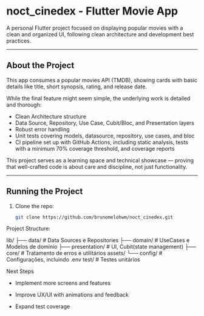 # noct_cinedex -  Flutter Movie App

A personal Flutter project focused on displaying popular movies with a clean and organized UI, following clean architecture and development best practices.

---

## About the Project

This app consumes a popular movies API (TMDB), showing cards with basic details like title, short synopsis, rating, and release date.

While the final feature might seem simple, the underlying work is detailed and thorough:

- Clean Architecture structure  
- Data Source, Repository, Use Case, Cubit/Bloc, and Presentation layers  
- Robust error handling  
- Unit tests covering models, datasource, repository, use cases, and bloc  
- CI pipeline set up with GitHub Actions, including static analysis, tests with a minimum 70% coverage threshold, and coverage reports

This project serves as a learning space and technical showcase — proving that well-crafted code is about care and discipline, not just functionality.

---

## Running the Project

1. Clone the repo:  
   ```bash
   git clone https://github.com/brunomelohwm/noct_cinedex.git

Project Structure:

lib/
 ├── data/            # Data Sources e Repositories
 ├── domain/          # UseCases e Modelos de domínio
 ├── presentation/    # UI, Cubit(state management)
 ├── core/            # Tratamento de erros e utilitários
assets/
 └── config/          # Configurações, incluindo .env
test/                 # Testes unitários


Next Steps
 - Implement more screens and features

 - Improve UX/UI with animations and feedback

 - Expand test coverage



